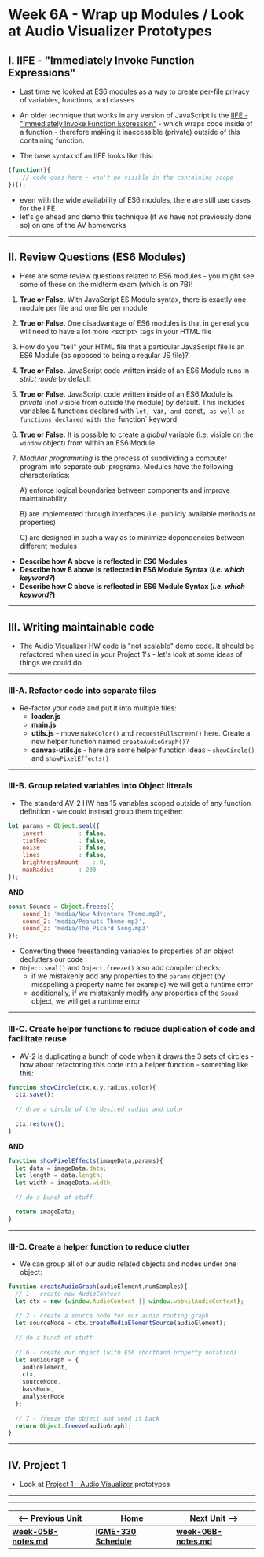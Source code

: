 # Week 6A - Wrap up Modules / Look at Audio Visualizer Prototypes

## I. IIFE - "Immediately Invoke Function Expressions"

- Last time we looked at ES6 modules as a way to create per-file privacy of variables, functions, and classes
- An older technique that works in any version of JavaScript is the [IIFE - "Immediately Invoke Function Expression"](https://developer.mozilla.org/en-US/docs/Glossary/IIFE) - which wraps code inside of a function - therefore making it inaccessible (private) outside of this containing function.

- The base syntax of an IIFE looks like this:

```js
(function(){
    // code goes here - won't be visible in the containing scope
})();
```

- even with the wide availability of ES6 modules, there are still use cases for the IIFE
- let's go ahead and demo this technique (if we have not previously done so) on one of the AV homeworks

<hr>

## II. Review Questions (ES6 Modules) <a id="review-questions"></a>

- Here are some review questions related to ES6 modules - you might see some of these on the midterm exam (which is on 7B)!

1) **True or False.** With JavaScript ES Module syntax, there is exactly one module per file and one file per module

2) **True or False.** One disadvantage of ES6 modules is that in general you will need to have a lot more &lt;script> tags in your HTML file

3) How do you "tell" your HTML file that a particular JavaScript file is an ES6 Module (as opposed to being a regular JS file)? 

4) **True or False.** JavaScript code written inside of an ES6 Module runs in *strict mode* by default

5) **True or False.** JavaScript code written inside of an ES6 Module is *private* (not visible from outside the module) by default. This includes variables & functions declared with `let, `var`, and `const`, as well as functions declared with the `function` keyword

6) **True or False.** It is possible to create a *global* variable (i.e. visible on the `window` object) from within an ES6 Module

7) *Modular programming* is the process of subdividing a computer program into separate sub-programs. Modules have the following characteristics:

    A) enforce logical boundaries between components and improve maintainability
  
    B) are implemented through interfaces (i.e. publicly available methods or properties)
  
    C) are designed in such a way as to minimize dependencies between different modules

- **Describe how A above is reflected in ES6 Modules**
- **Describe how B above is reflected in ES6 Module Syntax (*i.e. which keyword?*)**
- **Describe how C above is reflected in ES6 Module Syntax (*i.e. which keyword?*)**

<hr>

## III. Writing maintainable code

- The Audio Visualizer HW code is "not scalable" demo code. It should be refactored when used in your Project 1's - let's look at some ideas of things we could do.

<hr>

### III-A. Refactor code into separate files

- Re-factor your code and put it into multiple files:
  - **loader.js**
  - **main.js**
  - **utils.js** - move `makeColor()` and `requestFullscreen()` here. Create a new helper function named `createAudioGraph()`?
  - **canvas-utils.js** - here are some helper function ideas - `showCircle()` and `showPixelEffects()`

<hr>

### III-B. Group related variables into Object literals

- The standard AV-2 HW has 15 variables scoped outside of any function definition - we could instead group them together:

```js
let params = Object.seal({
	invert 			: false,
	tintRed 		: false, 
	noise 			: false, 
	lines 			: false,
	brightnessAmount 	: 0,
	maxRadius		: 200
});
```

**AND**

```js
const Sounds = Object.freeze({
	sound_1: 'media/New Adventure Theme.mp3',
	sound_2: 'media/Peanuts Theme.mp3',
	sound_3: 'media/The Picard Song.mp3'
});
```

- Converting these freestanding variables to properties of an object declutters our code
- `Object.seal()` and `Object.freeze()` also add compiler checks:
  - if we mistakenly add any properties to the `params` object (by misspelling a property name for example) we will get a runtime error
  - additionally, if we mistakenly modify any properties of the `Sound` object, we will get a runtime error

<hr>

### III-C. Create helper functions to reduce duplication of code and facilitate reuse

- AV-2 is duplicating a bunch of code when it draws the 3 sets of circles - how about refactoring this code into a helper function - something like this:

```js
function showCircle(ctx,x,y,radius,color){
  ctx.save();
  
  // draw a circle of the desired radius and color
  
  ctx.restore();
}
```

**AND**

```js
function showPixelEffects(imageData,params){
  let data = imageData.data;
  let length = data.length;
  let width = imageData.width;
	
  // do a bunch of stuff

  return imageData;
}
```


<hr>
  
### III-D. Create a helper function to reduce clutter

- We can group all of our audio related objects and nodes under one object:

```js
function createAudioGraph(audioElement,numSamples){
  // 1 - create new AudioContext
  let ctx = new (window.AudioContext || window.webkitAudioContext);
	
  // 2 - create a source node for our audio routing graph
  let sourceNode = ctx.createMediaElementSource(audioElement); 
	
  // do a bunch of stuff
	
  // 6 - create our object (with ES6 shorthand property notation)
  let audioGraph = {
    audioElement,
    ctx,
    sourceNode,
    bassNode,
    analyserNode
  };
	
  // 7 - freeze the object and send it back
  return Object.freeze(audioGraph);
}
```

<hr>

## IV. Project 1
- Look at [Project 1 - Audio Visualizer](../projects/project-1.md) prototypes



<hr><hr>

| <-- Previous Unit | Home | Next Unit -->
| --- | --- | --- 
| [**week-05B-notes.md**](week-05B-notes.md)     |  [**IGME-330 Schedule**](../schedule.md) | [**week-06B-notes.md**](week-06B-notes.md)
